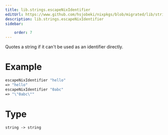 ```yaml
---
title: lib.strings.escapeNixIdentifier
editUrl: https://www.github.com/hsjobeki/nixpkgs/blob/migrated/lib/strings.nix#L771C25
description: lib.strings.escapeNixIdentifier
sidebar:

    order: 7
---
```


Quotes a string if it can't be used as an identifier directly.

# Example

```nix
escapeNixIdentifier "hello"
=> "hello"
escapeNixIdentifier "0abc"
=> "\"0abc\""
```

# Type

```
string -> string
```



